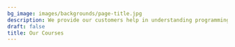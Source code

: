 ```yaml
---
bg_image: images/backgrounds/page-title.jpg
description: We provide our customers help in understanding programming languages and implementation of data science, machine learning solutions and to understand production using these tools.
draft: false
title: Our Courses
---
```

